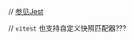 

// [参见Jest](https://archive.jestjs.io/docs/en/expect#custom-snapshot-matchers)

// `vitest` 也支持自定义快照匹配器???

